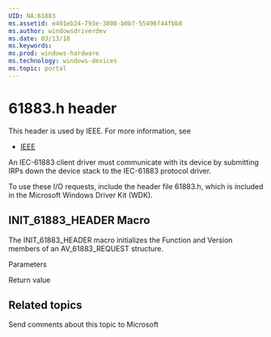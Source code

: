 ```yaml
---
UID: NA:61883
ms.assetid: e401eb24-793e-3800-b0b7-55496f44fbb8
ms.author: windowsdriverdev
ms.date: 03/13/18
ms.keywords: 
ms.prod: windows-hardware
ms.technology: windows-devices
ms.topic: portal
---
```


# 61883.h header



This header is used by IEEE. For more information, see
- [IEEE](../_IEEE/index.md)

An IEC-61883 client driver must communicate with its device by submitting IRPs down the device stack to the IEC-61883 protocol driver. 

To use these I/O requests, include the header file 61883.h, which is included in the Microsoft Windows Driver Kit (WDK).

## INIT_61883_HEADER Macro

The INIT_61883_HEADER macro initializes the Function and Version members of an AV_61883_REQUEST structure.

Parameters

Return value

## Related topics

Send comments about this topic to Microsoft

